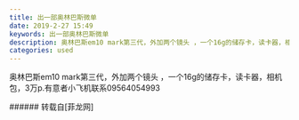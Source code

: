 ```yaml
---
title: 出一部奥林巴斯微单
date: 2019-2-27 15:49
keywords: 出一部奥林巴斯微单
description: 奥林巴斯em10 mark第三代，外加两个镜头 ，一个16g的储存卡，读卡器，相机包，3万p.有意者小飞机联系09564054993
categories: used
---
```

<td class="t_f" id="postmessage_3123420">

奥林巴斯em10 mark第三代，外加两个镜头 ，一个16g的储存卡，读卡器，相机包，3万p.有意者小飞机联系09564054993<br/>
<img alt="" border="0" class="zoom" data-cf-modified-a61e1d4c388ebcd978c7b80b-="" file="http://www.flw.ph/data/appbyme/upload/image/201902/27/SAroAKeD2O6J.jpg" id="aimg_a33MN" lazyloadthumb="1" onclick="" onmouseover="" src="http://www.flw.ph/data/appbyme/upload/image/201902/27/SAroAKeD2O6J.jpg"/><br/>
<img alt="" border="0" class="zoom" data-cf-modified-a61e1d4c388ebcd978c7b80b-="" file="http://www.flw.ph/data/appbyme/upload/image/201902/27/bfANwrz8v30B.jpg" id="aimg_RoKq4" lazyloadthumb="1" onclick="" onmouseover="" src="http://www.flw.ph/data/appbyme/upload/image/201902/27/bfANwrz8v30B.jpg"/><br/>
<img alt="" border="0" class="zoom" data-cf-modified-a61e1d4c388ebcd978c7b80b-="" file="http://www.flw.ph/data/appbyme/upload/image/201902/27/DtDn9PujaMmv.jpg" id="aimg_i1CNM" lazyloadthumb="1" onclick="" onmouseover="" src="http://www.flw.ph/data/appbyme/upload/image/201902/27/DtDn9PujaMmv.jpg"/><br/>
</td>
###### 转载自[菲龙网]